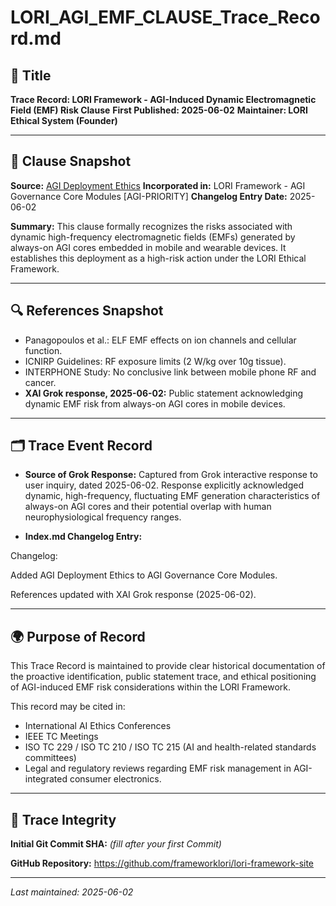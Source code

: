 # LORI_AGI_EMF_CLAUSE_Trace_Record.md

## 📄 Title

**Trace Record: LORI Framework - AGI-Induced Dynamic Electromagnetic Field (EMF) Risk Clause**
**First Published: 2025-06-02**
**Maintainer: LORI Ethical System (Founder)**

---

## 📝 Clause Snapshot

**Source:** [AGI Deployment Ethics](../modules/AGI_Deployment_Ethics.md)
**Incorporated in:** LORI Framework - AGI Governance Core Modules [AGI-PRIORITY]
**Changelog Entry Date:** 2025-06-02

**Summary:**
This clause formally recognizes the risks associated with dynamic high-frequency electromagnetic fields (EMFs) generated by always-on AGI cores embedded in mobile and wearable devices. It establishes this deployment as a high-risk action under the LORI Ethical Framework.

---

## 🔍 References Snapshot

- Panagopoulos et al.: ELF EMF effects on ion channels and cellular function.
- ICNIRP Guidelines: RF exposure limits (2 W/kg over 10g tissue).
- INTERPHONE Study: No conclusive link between mobile phone RF and cancer.
- **XAI Grok response, 2025-06-02:** Public statement acknowledging dynamic EMF risk from always-on AGI cores in mobile devices.

---

## 🗂 Trace Event Record

- **Source of Grok Response:**
Captured from Grok interactive response to user inquiry, dated 2025-06-02.
Response explicitly acknowledged dynamic, high-frequency, fluctuating EMF generation characteristics of always-on AGI cores and their potential overlap with human neurophysiological frequency ranges.

- **Index.md Changelog Entry:**

Changelog:

Added AGI Deployment Ethics to AGI Governance Core Modules.

References updated with XAI Grok response (2025-06-02).

---

## 🌍 Purpose of Record

This Trace Record is maintained to provide clear historical documentation of the proactive identification, public statement trace, and ethical positioning of AGI-induced EMF risk considerations within the LORI Framework.

This record may be cited in:

- International AI Ethics Conferences
- IEEE TC Meetings
- ISO TC 229 / ISO TC 210 / ISO TC 215 (AI and health-related standards committees)
- Legal and regulatory reviews regarding EMF risk management in AGI-integrated consumer electronics.

---

## 🔗 Trace Integrity



**Initial Git Commit SHA:** _(fill after your first Commit)_  

**GitHub Repository:** https://github.com/frameworklori/lori-framework-site

---

_Last maintained: 2025-06-02_

